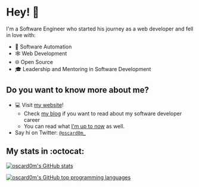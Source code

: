 
# Hey! 👋

I'm a Software Engineer who started his journey as a web developer and fell in love with:

- 🤖 Software Automation
- 🕸 Web Development
- 🌐 Open Source
- 🎓 Leadership and Mentoring in Software Development

## Do you want to know more about me? 
- 💻 Visit [my website](https://oscardom.dev)!
   - Check [my blog](https://www.oscardom.dev/blog) if you want to read about my software developer career
   - You can read what [I'm up to now](https://www.oscardom.dev/now) as well.
- Say hi on Twitter: [`@oscard0m_`](https://twitter.com/oscard0m_)

## My stats in :octocat:
[![oscard0m's GitHub stats](https://github-readme-stats.vercel.app/api?username=oscard0m&count_private=true&show_icons=true&theme=great-gatsby)](https://github.com/anuraghazra/github-readme-stats)

[![oscard0m's GitHub top programming languages](https://github-readme-stats.vercel.app/api/top-langs/?username=oscard0m&langs_count=8&layout=compact&theme=great-gatsby)](https://github.com/anuraghazra/github-readme-stats)
